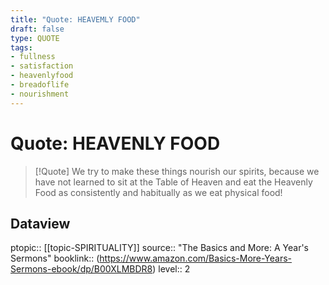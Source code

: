 ```yaml
---
title: "Quote: HEAVEMLY FOOD"
draft: false
type: QUOTE
tags:
- fullness
- satisfaction
- heavenlyfood
- breadoflife
- nourishment
---
```


# Quote: HEAVENLY FOOD
> [!Quote]
> We try to make these things nourish our spirits, because we have not learned to sit at the Table of Heaven and eat the Heavenly Food as consistently and habitually as we eat physical food!

## Dataview
ptopic:: [[topic-SPIRITUALITY]]
source:: "The Basics and More: A Year's Sermons"
booklink:: (https://www.amazon.com/Basics-More-Years-Sermons-ebook/dp/B00XLMBDR8)
level:: 2